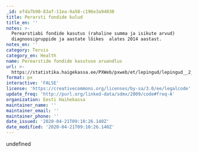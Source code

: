 ```yaml
---
_id: efda7b90-83af-11ea-9a58-c196e3a94030
title: Perarsti fondide kulud
title_en: ''
notes: >-
  Perearstiabi fondide kasutus (rahaline summa ja isikute arvud)
  diagnoosigruppide ja aastate lõikes  alates 2014 aastast.
notes_en: ''
category: Tervis
category_en: Health
name: Perearstide fondide kasutuse aruandlus
url: >-
  https://statistika.haigekassa.ee/PXWeb/pxweb/et/lepingud/lepingud__2_%c3%bcldarstiabi__Lepingud/LP80.px/?rxid=eb0eef7e-3de8-4b9d-819b-53707ebfe8b7
format: px
interactive: 'FALSE'
license: 'https://creativecommons.org/licenses/by-sa/3.0/ee/legalcode'
update_freq: 'http://purl.org/linked-data/sdmx/2009/code#freq-A'
organization: Eesti Haihekassa
maintainer_name: ''
maintainer_email: ''
maintainer_phone: ''
date_issued: '2020-04-21T09:10:26.140Z'
date_modified: '2020-04-21T09:10:26.140Z'
---
```

undefined
